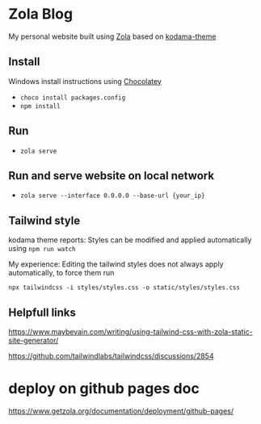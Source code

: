 # Zola Blog

My personal website built using [Zola](https://www.getzola.org/) based on [kodama-theme](https://github.com/adfaure/kodama-theme)

## Install

Windows install instructions using [Chocolatey](https://docs.chocolatey.org/en-us/)

- `choco install packages.config`
- `npm install`

## Run

- `zola serve` 

## Run and serve website on local network

- `zola serve --interface 0.0.0.0 --base-url {your_ip}`

## Tailwind style

kodama theme reports: Styles can be modified and applied automatically using `npm run watch`

My experience: Editing the tailwind styles does not always apply automatically, to force them run

`npx tailwindcss -i styles/styles.css -o static/styles/styles.css`

## Helpfull links

https://www.maybevain.com/writing/using-tailwind-css-with-zola-static-site-generator/

https://github.com/tailwindlabs/tailwindcss/discussions/2854

# deploy on github pages doc

https://www.getzola.org/documentation/deployment/github-pages/